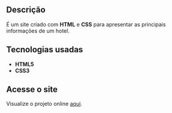 
## Descrição

É um site criado com **HTML** e **CSS** para apresentar as principais informações de um hotel.

## Tecnologias usadas

- **HTML5**
- **CSS3**

## Acesse o site

Visualize o projeto online [aqui](https://matheusfranca10.github.io/hotel).
